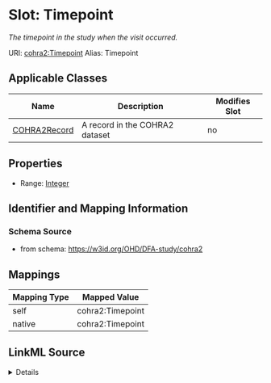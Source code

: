 

# Slot: Timepoint 


_The timepoint in the study when the visit occurred._





URI: [cohra2:Timepoint](https://w3id.org/OHD/DFA-study/cohra2/Timepoint)
Alias: Timepoint

<!-- no inheritance hierarchy -->





## Applicable Classes

| Name | Description | Modifies Slot |
| --- | --- | --- |
| [COHRA2Record](COHRA2Record.md) | A record in the COHRA2 dataset |  no  |







## Properties

* Range: [Integer](Integer.md)





## Identifier and Mapping Information







### Schema Source


* from schema: https://w3id.org/OHD/DFA-study/cohra2




## Mappings

| Mapping Type | Mapped Value |
| ---  | ---  |
| self | cohra2:Timepoint |
| native | cohra2:Timepoint |




## LinkML Source

<details>
```yaml
name: Timepoint
description: The timepoint in the study when the visit occurred.
from_schema: https://w3id.org/OHD/DFA-study/cohra2
rank: 1000
alias: Timepoint
domain_of:
- COHRA2Record
range: integer

```
</details>